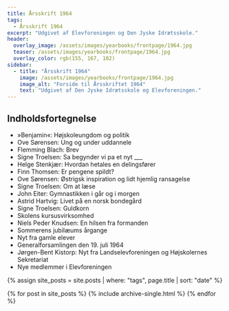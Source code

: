 ```yaml
---
title: Årsskrift 1964
tags:
  - Årsskrift 1964
excerpt: "Udgivet af Elevforeningen og Den Jyske Idrætsskole."
header:
  overlay_image: /assets/images/yearbooks/frontpage/1964.jpg
  teaser: /assets/images/yearbooks/frontpage/1964.jpg
  overlay_color: rgb(155, 167, 102)
sidebar:
  - title: "Årsskrift 1964"
    image: /assets/images/yearbooks/frontpage/1964.jpg
    image_alt: "Forside til Årsskriftet 1964"
    text: "Udgivet af Den Jyske Idrætsskole og Elevforeningen."
---
```


## Indholdsfortegnelse

- »Benjamin«: Højskoleungdom og politik
- Ove Sørensen: Ung og under uddannele
- Flemming Blach: Brev
- Signe Troelsen: Sa begynder vi pa et nyt ___
- Helge Stenkjær: Hvordan hetales en delingsfører
- Finn Thomsen: Er pengene spildt?
- Ove Sørensen: Østrigsk inspiration og lidt hjemlig ransagelse
- Signe Troelsen: Om at læse
- John Eiter: Gymnastikken i går og i morgen
- Astrid Hartvig: Livet på en norsk bondegård
- Signe Troelsen: Guldkorn
- Skolens kursusvirksomhed
- Niels Peder Knudsen: En hilsen fra formanden
- Sommerens jubilæums årgange
- Nyt fra gamle elever
- Generalforsamlingen den 19. juli 1964
- Jørgen-Bent Kistorp: Nyt fra Landselevforeningen og Højskolernes Sekretariat
- Nye medlemmer i Elevforeningen

{% assign site_posts = site.posts | where: "tags", page.title | sort: "date" %}

<div class="grid__wrapper">
  {% for post in site_posts %}
    {% include archive-single.html %}
  {% endfor %}
</div>
